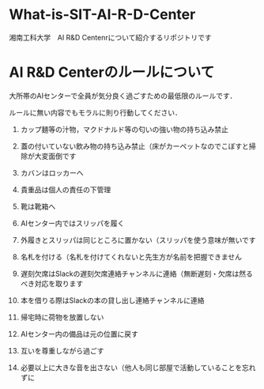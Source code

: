 # What-is-SIT-AI-R-D-Center

湘南工科大学　AI R&D Centenrについて紹介するリポジトリです

# AI R&D Centerのルールについて

大所帯のAIセンターで全員が気分良く過ごすための最低限のルールです．

ルールに無い内容でもモラルに則り行動してください．

1. カップ麺等の汁物，マクドナルド等の匂いの強い物の持ち込み禁止

2. 蓋の付いていない飲み物の持ち込み禁止（床がカーペットなのでこぼすと掃除が大変面倒です

3. カバンはロッカーへ

4. 貴重品は個人の責任の下管理

5. 靴は靴箱へ

6. AIセンター内ではスリッパを履く

7. 外履きとスリッパは同じところに置かない（スリッパを使う意味が無いです

8. 名札を付ける（名札を付けてくれないと先生方が名前を把握できません

9. 遅刻欠席はSlackの遅刻欠席連絡チャンネルに連絡（無断遅刻・欠席は然るべき対応を取ります

10. 本を借りる際はSlackの本の貸し出し連絡チャンネルに連絡

11. 帰宅時に荷物を放置しない

12. AIセンター内の備品は元の位置に戻す

13. 互いを尊重しながら過ごす

14. 必要以上に大きな音を出さない（他人も同じ部屋で活動していることを忘れずに
